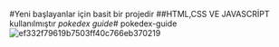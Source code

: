#Yeni başlayanlar için basit bir projedir
##HTML,CSS VE JAVASCRİPT kullanılmıştır
_pokedex guide_# pokedex-guide
![ef332f79619b7503ff40c766eb370219](https://user-images.githubusercontent.com/116838690/210227072-7d77cf6b-99bf-406f-a2b2-7a5fc9c9bf7a.png)
